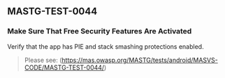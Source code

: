 ##  MASTG-TEST-0044

### Make Sure That Free Security Features Are Activated

Verify that the app has PIE and stack smashing protections enabled.

> Please see: (https://mas.owasp.org/MASTG/tests/android/MASVS-CODE/MASTG-TEST-0044/)